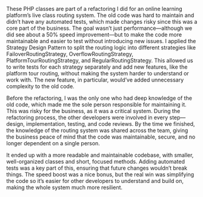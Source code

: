 These PHP classes are part of a refactoring I did for an online learning platform’s live class routing system. The old code was hard to maintain and didn’t have any automated tests, which made changes risky since this was a core part of the business. The goal wasn’t just performance—although we did see about a 50% speed improvement—but to make the code more maintainable and easier to test without introducing new issues.
I applied the Strategy Design Pattern to split the routing logic into different strategies like FailoverRoutingStrategy, OverflowRoutingStrategy, PlatformTourRoutingStrategy, and RegularRoutingStrategy. This allowed us to write tests for each strategy separately and add new features, like the platform tour routing, without making the system harder to understand or work with. The new feature, in particular, would’ve added unnecessary complexity to the old code.

Before the refactoring, I was the only one who had deep knowledge of the old code, which made me the sole person responsible for maintaining it. This was risky for the business, as it was a critical system. During the refactoring process, the other developers were involved in every step—design, implementation, testing, and code reviews. By the time we finished, the knowledge of the routing system was shared across the team, giving the business peace of mind that the code was maintainable, secure, and no longer dependent on a single person.

It ended up with a more readable and maintainable codebase, with smaller, well-organized classes and short, focused methods. Adding automated tests was a key part of this, ensuring that future changes wouldn’t break things. The speed boost was a nice bonus, but the real win was simplifying the code so it’s easier for other developers to understand and build on, making the whole system much more resilient.
